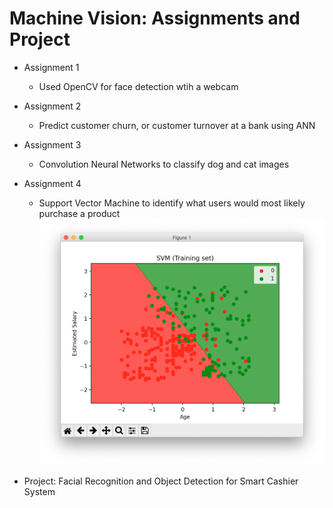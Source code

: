 # Machine Vision: Assignments and Project

- Assignment 1
  - Used OpenCV for face detection wtih a webcam

- Assignment 2
  - Predict customer churn, or customer turnover at a bank using ANN


- Assignment 3
  - Convolution Neural Networks to classify dog and cat images


- Assignment 4
  - Support Vector Machine to identify what users would most likely purchase a product   
  ![SVM](/assignment4/plot.png)
  
- Project: Facial Recognition and Object Detection for Smart Cashier System
